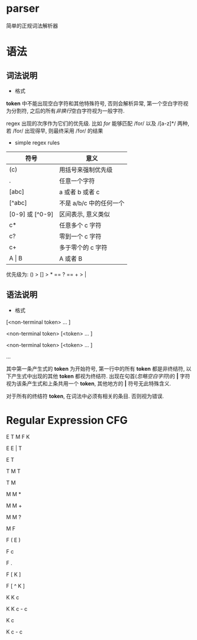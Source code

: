 # parser
简单的正规词法解析器

# 语法

## 词法说明

* 格式 <token> <simple regex>

__token__ 中不能出现空白字符和其他特殊符号, 否则会解析异常, 第一个空白字符视为分割符, 之后的所有*非换行*空白字符视为一般字符.

regex 出现的次序作为它们的优先级. 比如 *for* 能够匹配 /for/ 以及 /[a-z]\*/ 两种, 若 /for/ 出现得早, 则最终采用
/for/ 的结果

* simple regex rules

| 符号 | 意义 |
| --- | --- |
| (c) | 用括号来强制优先级 |
| . | 任意一个字符 |
| [abc] | a 或者 b 或者 c |
| [\^abc] | 不是 a/b/c 中的任何一个 |
| [0-9] 或 [\^0-9] | 区间表示, 意义类似 |
| c\* | 任意多个 c 字符 |
| c? | 零到一个 c 字符 |
| c+ | 多于零个的 c 字符 |
| A \| B | A 或者 B |

优先级为: () > [] > * == ? == + > \|

## 语法说明

* 格式

[\<non-terminal token\> ... ]

\<non-terminal token\> [\<token\> ... ]

\<non-terminal token\> [\<token\> ... ]

...
    
其中第一条产生式的 __token__ 为开始符号, 第一行中的所有 __token__ 都是非终结符, 以下产生式中出现的其他 __token__ 都视为终结符.
出现在句首(*忽略空白字符*)的 __|__ 字符视为该条产生式和上条共用一个 __token__, 其他地方的 __|__ 符号无此特殊含义.

对于所有的终结符 __token__, 在词法中必须有相关的条目. 否则视为错误.

# Regular Expression CFG

E T M F K

E E | T

E T

T M T

T M

M M *

M M +

M M ?

M F

F ( E )

F c

F .

F [ K ]

F [ ^ K ]

K K c

K K c - c

K c

K c - c
